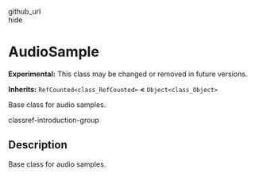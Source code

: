 github\_url  
hide

# AudioSample

**Experimental:** This class may be changed or removed in future
versions.

**Inherits:** `RefCounted<class_RefCounted>` **&lt;**
`Object<class_Object>`

Base class for audio samples.

classref-introduction-group

## Description

Base class for audio samples.
